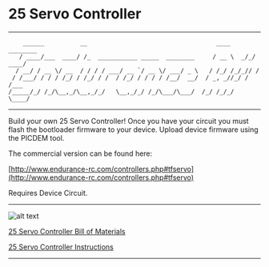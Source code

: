 # 25 Servo Controller
---------------------------------------------------------------------------------------------------------------
        ______          __                                    ____     ________
       / ____/___  ____/ /_  ___________ _____  ________     / __ \  _/_/ ____/
      / __/ / __ \/ __  / / / / ___/ __ `/ __ \/ ___/ _ \   / /_/ /_/_// /     
     / /___/ / / / /_/ / /_/ / /  / /_/ / / / / /__/  __/  / _, _//_/ / /___   
    /_____/_/ /_/\__,_/\__,_/_/   \__,_/_/ /_/\___/\___/  /_/ /_/_/   \____/   

---------------------------------------------------------------------------------------------------------------

Build your own 25 Servo Controller! Once you have your circuit you must flash the bootloader firmware to your 
  device. Upload device firmware using the PICDEM tool.
  
The commercial version can be found here:

[http://www.endurance-rc.com/controllers.php#tfservo](http://www.endurance-rc.com/controllers.php#tfservo)

Requires Device Circuit.

---------------------------------------------------------------------------------------------------------------

![alt text](https://github.com/endurancerc/PIC18F4550-25ServoController/blob/main/25_Servo_Controller_SMD_top.jpg?raw=true)

[25 Servo Controller Bill of Materials](https://github.com/endurancerc/PIC18F4550-25ServoController/blob/main/25_Servo_Controller_BOM.csv)

[25 Servo Controller Instructions](https://github.com/endurancerc/PIC18F4550-25ServoController/blob/main/25_servo_controller_v1.2_instructions.pdf)

---------------------------------------------------------------------------------------------------------------
